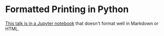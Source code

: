 # Formatted Printing in Python

[This talk is in a Jupyter notebook](./formatted-printing.ipynb) that doesn't format well in Markdown or HTML.
